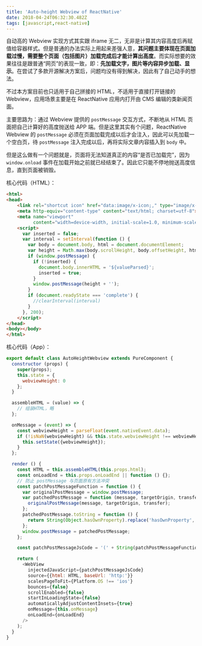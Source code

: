 ```yaml
---
title: 'Auto-height Webview of ReactNative'
date: 2018-04-24T06:32:30.482Z
tags: [javascript,react-native]
---
```


自动高的 Webview 实现方式其实跟 iframe 无二，无非是计算其内容高度后再赋值给容器样式。但是普通的办法实际上用起来差强人意，**其问题主要体现在页面加载过慢，需要整个页面（包括图片）加载完成后才能计算出高度**。而实际想要的效果往往是跟普通“网页”的表现一致，即：**先加载文字，图片等内容异步加载、显示**。在尝试了多款开源解决方案后，问题均没有得到解决，因此有了自己动手的想法。

不过本方案目前也只适用于自己拼接的 HTML，不适用于直接打开链接的 Webview，应用场景主要是在 ReactNative 应用内打开由 CMS 编辑的类新闻页面。

<!-- more -->

主要思路为：通过 Webview 提供的 `postMessage` 交互方式，不断地从 HTML 页面把自己计算好的高度抛送给 APP 端。但是这里其实有个问题，ReactNative Webview 的 `postMessage` 必须在页面加载完成以后才会注入，因此可以先加载一个空白页，待 `postMessage` 注入完成以后，再将实际文章内容插入到 `body` 中。

但是这么做有一个问题就是，页面将无法知道真正的内容“是否已加载完”，因为 `window.onload` 事件在加载开始之前就已经结束了。因此它只能不停地抛送高度信息，直到页面被销毁。

核心代码（HTML）：

```html
<html>
<head>
    <link rel="shortcut icon" href="data:image/x-icon;," type="image/x-icon">
    <meta http-equiv="content-type" content="text/html; charset=utf-8">
    <meta name="viewport"
          content="width=device-width, initial-scale=1.0, minimum-scale=1.0, maximum-scale=1.0, user-scalable=no"/>
    <script>
      var inserted = false;
      var interval = setInterval(function () {
        var body = document.body, html = document.documentElement;
        var height = Math.max(body.scrollHeight, body.offsetHeight, html.clientHeight, html.scrollHeight, html.offsetHeight);
        if (window.postMessage) {
          if (!inserted) {
            document.body.innerHTML = '${valueParsed}';
            inserted = true;
          }
          window.postMessage(height + '');
        }
        if (document.readyState === 'complete') {
          //clearInterval(interval)
        }
      }, 200);
    </script>
</head>
<body></body>
</html>
```

核心代码（App）：

```javascript
export default class AutoHeightWebview extends PureComponent {
  constructor (props) {
    super(props);
    this.state = {
      webviewHeight: 0
    };
  }

  assembleHTML = (value) => {
    // 组装HTML，略
  };

  onMessage = (event) => {
    const webviewHeight = parseFloat(event.nativeEvent.data);
    if (!isNaN(webviewHeight) && this.state.webviewHeight !== webviewHeight) {
      this.setState({webviewHeight});
    }
  };

  render () {
    const HTML = this.assembleHTML(this.props.html);
    const onLoadEnd = this.props.onLoadEnd || function () {};
    // 防止 postMessage 与页面原有方法冲突
    const patchPostMessageFunction = function () {
      var originalPostMessage = window.postMessage;
      var patchedPostMessage = function (message, targetOrigin, transfer) {
        originalPostMessage(message, targetOrigin, transfer);
      };
      patchedPostMessage.toString = function () {
        return String(Object.hasOwnProperty).replace('hasOwnProperty', 'postMessage');
      };
      window.postMessage = patchedPostMessage;
    };

    const patchPostMessageJsCode = '(' + String(patchPostMessageFunction) + ')();';

    return (
      <WebView
        injectedJavaScript={patchPostMessageJsCode}
        source={{html: HTML, baseUrl: 'http:'}}
        scalesPageToFit={Platform.OS !== 'ios'}
        bounces={false}
        scrollEnabled={false}
        startInLoadingState={false}
        automaticallyAdjustContentInsets={true}
        onMessage={this.onMessage}
        onLoadEnd={onLoadEnd}
      />
    );
  }
}
```

